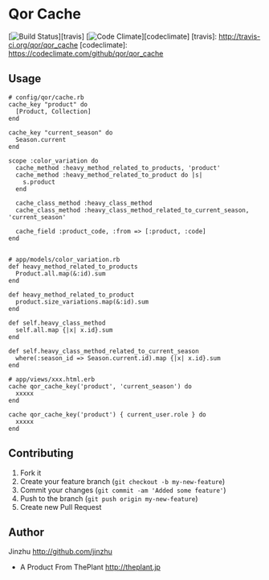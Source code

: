 Qor Cache
=========

[![Build Status](https://secure.travis-ci.org/qor/qor_cache.png?branch=master)][travis]
[![Code Climate](https://codeclimate.com/badge.png)][codeclimate]
[travis]: http://travis-ci.org/qor/qor_cache
[codeclimate]: https://codeclimate.com/github/qor/qor_cache

## Usage

    # config/qor/cache.rb
    cache_key "product" do
      [Product, Collection]
    end

    cache_key "current_season" do
      Season.current
    end

    scope :color_variation do
      cache_method :heavy_method_related_to_products, 'product'
      cache_method :heavy_method_related_to_product do |s|
        s.product
      end

      cache_class_method :heavy_class_method
      cache_class_method :heavy_class_method_related_to_current_season, 'current_season'

      cache_field :product_code, :from => [:product, :code]
    end


    # app/models/color_variation.rb
    def heavy_method_related_to_products
      Product.all.map(&:id).sum
    end

    def heavy_method_related_to_product
      product.size_variations.map(&:id).sum
    end

    def self.heavy_class_method
      self.all.map {|x| x.id}.sum
    end

    def self.heavy_class_method_related_to_current_season
      where(:season_id => Season.current.id).map {|x| x.id}.sum
    end

    # app/views/xxx.html.erb
    cache qor_cache_key('product', 'current_season') do
      xxxxx
    end

    cache qor_cache_key('product') { current_user.role } do
      xxxxx
    end

## Contributing

1. Fork it
2. Create your feature branch (`git checkout -b my-new-feature`)
3. Commit your changes (`git commit -am 'Added some feature'`)
4. Push to the branch (`git push origin my-new-feature`)
5. Create new Pull Request

## Author ##
Jinzhu <http://github.com/jinzhu>

* A Product From ThePlant <http://theplant.jp>
